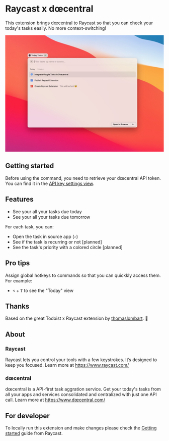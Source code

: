 # Raycast x dœcentral

This extension brings dœcentral to Raycast so that you can check your today's tasks easily. No more context-switching!

![A screenshot of the today view](./images/today.jpg)

## Getting started

Before using the command, you need to retrieve your dœcentral API token. You can find it in the [API key settings view](https://app.dœcentral.com/?settings&apikeys).

## Features

- See your all your tasks due today
- See your all your tasks due tomorrow

For each task, you can:

- Open the task in source app (`⏎`)
- See if the task is recurring or not [planned]
- See the task's priority with a colored circle [planned]
<!--
- Complete the task (`⇧` + `⌘` + `C` or `⌘` + `⏎`)
- Schedule the task (`⇧` + `⌘` + `S`)
  - Today
  - Tomorrow
  - Next week
- Change its priority (`⇧` + `⌘` + `P`)
  - Low (`p1`)
  - Medium (`p2`)
  - High (`p3`)
  - Urgent (`p4`)
- Delete the task (`⇧` + `⌘` + `X`)
- Filter the tasks
  - By name
  - By priority: p1, p2, p3, p4
  - By project name if the list is date-based
-->

## Pro tips

Assign global hotkeys to commands so that you can quickkly access them. For example:

- `⌥` + `T` to see the "Today" view

## Thanks

Based on the great Todoist x Raycast extension by [thomaslombart](https://github.com/thomaslombart). 🙏

## About

### Raycast

Raycast lets you control your tools with a few keystrokes. It’s designed to keep you focused. Learn more at https://www.raycast.com/

### dœcentral

dœcentral is a API-first task aggration service. Get your today's tasks from all your apps and services consolidated and centralized with just one API call. Learn more at https://www.dœcentral.com/

## For developer

To locally run this extension and make changes please check the [Getting started](https://developers.raycast.com/basics/getting-started) guide from Raycast.
